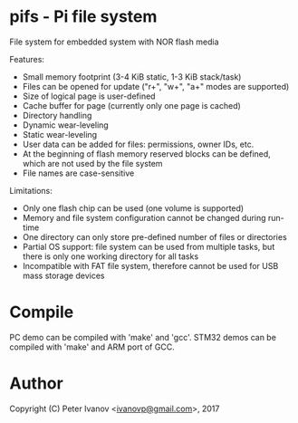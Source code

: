 pifs - Pi file system 
=====================
File system for embedded system with NOR flash media

Features:
 * Small memory footprint (3-4 KiB static, 1-3 KiB stack/task)
 * Files can be opened for update ("r+", "w+", "a+" modes are supported)
 * Size of logical page is user-defined
 * Cache buffer for page (currently only one page is cached)
 * Directory handling
 * Dynamic wear-leveling
 * Static wear-leveling
 * User data can be added for files: permissions, owner IDs, etc.
 * At the beginning of flash memory reserved blocks can be defined, which 
are not used by the file system
 * File names are case-sensitive

Limitations:
 * Only one flash chip can be used (one volume is supported)
 * Memory and file system configuration cannot be changed during run-time
 * One directory can only store pre-defined number of files or directories
 * Partial OS support: file system can be used from multiple tasks, but
there is only one working directory for all tasks
 * Incompatible with FAT file system, therefore cannot be used for USB mass
storage devices

Compile
=======
PC demo can be compiled with 'make' and 'gcc'.
STM32 demos can be compiled with 'make' and ARM port of GCC.

Author
======
Copyright (C) Peter Ivanov &lt;ivanovp@gmail.com&gt;, 2017

